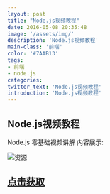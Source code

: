 ```yaml
---
layout: post
title: "Node.js视频教程"
date: 2016-05-08 20:35:48
image: '/assets/img/'
description: 'Node.js视频教程'
main-class: '前端'
color: '#7AAB13'
tags:
- 前端
- node.js
categories:
twitter_text: 'Node.js视频教程'
introduction: 'Node.js视频教程'
---
```


## Node.js视频教程 

Node.js 零基础视频讲解
内容展示:

![资源](http://ojjj16i32.bkt.clouddn.com/a-1-1.png) 

## [点击获取](http://svip.tzyee.net/list/8lwEs)
